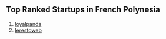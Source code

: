 ## Top Ranked Startups in French Polynesia

1. [loyalpanda](http://www.startupranking.com/loyalpanda)
2. [lerestoweb](http://www.startupranking.com/lerestoweb)

